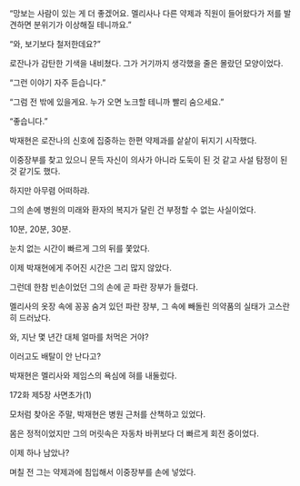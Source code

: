 “망보는 사람이 있는 게 더 좋겠어요. 멜리사나 다른 약제과 직원이 들어왔다가 저를 발견하면 분위기가 이상해질 테니까요.”

“와, 보기보다 철저한데요?”

로잔나가 감탄한 기색을 내비쳤다. 그가 거기까지 생각했을 줄은 몰랐던 모양이었다.

“그런 이야기 자주 듣습니다.”

“그럼 전 밖에 있을게요. 누가 오면 노크할 테니까 빨리 숨으세요.”

“좋습니다.”

박재현은 로잔나의 신호에 집중하는 한편 약제과를 샅샅이 뒤지기 시작했다.

이중장부를 찾고 있으니 문득 자신이 의사가 아니라 도둑이 된 것 같고 사설 탐정이 된 것 같기도 했다.

하지만 아무렴 어떠하랴.

그의 손에 병원의 미래와 환자의 복지가 달린 건 부정할 수 없는 사실이었다.

10분, 20분, 30분.

눈치 없는 시간이 빠르게 그의 뒤를 쫓았다.

이제 박재현에게 주어진 시간은 그리 많지 않았다.

그런데 한참 빈손이었던 그의 손에 곧 파란 장부가 들렸다.

멜리사의 옷장 속에 꽁꽁 숨겨 있던 파란 장부, 그 속에 빼돌린 의약품의 실태가 고스란히 드러났다.

와, 지난 몇 년간 대체 얼마를 처먹은 거야?

이러고도 배탈이 안 난다고?

박재현은 멜리사와 제임스의 욕심에 혀를 내둘렀다.

172화 제5장 사면초가(1)

모처럼 찾아온 주말, 박재현은 병원 근처를 산책하고 있었다.

몸은 정적이었지만 그의 머릿속은 자동차 바퀴보다 더 빠르게 회전 중이었다.

이제 하나 남았나?

며칠 전 그는 약제과에 침입해서 이중장부를 손에 넣었다.